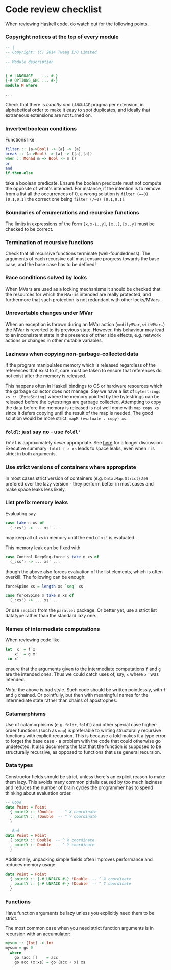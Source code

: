 Code review checklist
=====================

When reviewing Haskell code, do watch out for the following points.

### Copyright notices at the top of every module

```Haskell
-- |
-- Copyright: (C) 2014 Tweag I/O Limited
--
-- Module description
--

{-# LANGUAGE    ... #-}
{-# OPTIONS_GHC ... #-}
module M where

...
```
Check that there is *exactly one* `LANGUAGE` pragma per extension, in
alphabetical order to make it easy to spot duplicates, and ideally
that extraneous extensions are not turned on.

### Inverted boolean conditions

Functions like
```Haskell
filter :: (a->Bool) -> [a] -> [a]
break :: (a->Bool) -> [a] -> ([a],[a])
when :: Monad m => Bool -> m ()
or
and
if-then-else
```
take a boolean predicate. Ensure the boolean predicate must not compute
the opposite of what's intended. For instance, if the intention is to
remove from a list all the occurrences of 0, a wrong solution is
`filter (==0) [0,1,0,1]` the correct one being
`filter (/=0) [0,1,0,1]`.

### Boundaries of enumerations and recursive functions

The limits in expressions of the form `[x,x-1..y]`, `[x..]`, `[x..y]`
must be checked to be correct.

### Termination of recursive functions

Check that all recursive functions terminate (well-foundedness). The
arguments of each recursive call must ensure progress towards the base
case, and the base case has to be defined!

### Race conditions solved by locks

When MVars are used as a locking mechanisms it should be checked that
the resources for which the `MVar` is intended are really protected,
and furthermore that such protection is not redundant with other
locks/MVars.

### Unrevertable changes under MVar

When an exception is thrown during an MVar action (`modifyMVar`,
`withMVar`..) the MVar is reverted to its previous state. However,
this behaviour may lead to an inconsistent state in the presence of
other side effects, e.g. network actions or changes in other mutable
variables.

### Laziness when copying non-garbage-collected data

If the program manipulates memory which is released regardless of the
references that exist to it, care must be taken to ensure that
references do not exist after the memory is released.

This happens often in Haskell bindings to OS or hardware resources
which the garbage collector does not manage. Say we have a list of
`bytestrings xs :: [ByteString]` where the memory pointed by the
bytestrings can be released before the bytestrings are garbage
collected. Attempting to copy the data before the memory is released is
not well done with `map copy xs` since it defers copying until the
result of the map is needed. The good solution would be more strict:
`mapM (evaluate . copy) xs`.

### `foldl`: just say no - use `foldl'`

`foldl` is approximately *never* appropriate. See
[here][well-typed-foldl] for a longer discussion. Executive summary:
`foldl f z xs` leads to space leaks, even when `f` is strict in both
arguments.

[well-typed-foldl]: http://www.well-typed.com/blog/90/

### Use strict versions of containers where appropriate

In most cases strict version of containers (e.g. `Data.Map.Strict`) are
prefered over the lazy version - they perform better in most cases and
make space leaks less likely.

### List prefix memory leaks

Evaluating say
```Haskell
case take n xs of
  (_:xs') -> ... xs' ...
```
may keep all of `xs` in memory until the end of `xs'` is evaluated.

This memory leak can be fixed with
```Haskell
case Control.DeepSeq.force $ take n xs of
  (_:xs') -> ... xs' ...
```
though the above also forces evaluation of the list elements, which is
often overkill. The following can be enough:
```Haskell
forceSpine xs = length xs `seq` xs

case forceSpine $ take n xs of
  (_:xs') -> ... xs' ...
```
Or use `seqList` from the `parallel` package. Or better yet, use
a strict list datatype rather than the standard lazy one.

### Names of intermediate computations

When reviewing code like
```Haskell
let  x' = f x
    x'' = g x'
 in x''
```
ensure that the arguments given to the intermediate computations `f`
and `g` are the intended ones. Thus we could catch uses of, say, `x`
where `x'` was intended.

*Note:* the above is bad style. Such code should be written
pointlessly, with `f` and `g` chained. Or pointfully, but then with
meaningful names for the intermediate state rather than chains of
apostrophes.

### Catamarphisms

Use of catamorphisms (e.g. `foldr`, `foldl`) and other special case
higher-order functions (such as `map`) is preferable to writing
structurally recursive functions with explicit recursion. This is
because a fold makes it a type error to forget the base case -
a problem with the code that could otherwise go undetected. It also
documents the fact that the function is supposed to be structurally
recursive, as opposed to functions that use general recursion.

### Data types

Constructor fields should be strict, unless there's an explicit reason
to make them lazy. This avoids many common pitfalls caused by too much
laziness and reduces the number of brain cycles the programmer has to
spend thinking about evaluation order.

```Haskell
-- Good
data Point = Point
  { pointX :: !Double  -- ^ X coordinate
  , pointY :: !Double  -- ^ Y coordinate
  }

-- Bad
data Point = Point
  { pointX :: Double  -- ^ X coordinate
  , pointY :: Double  -- ^ Y coordinate
  }
```

Additionally, unpacking simple fields often improves performance and
reduces memory usage:

```Haskell
data Point = Point
  { pointX :: {-# UNPACK #-} !Double  -- ^ X coordinate
  , pointY :: {-# UNPACK #-} !Double  -- ^ Y coordinate
  }
```

### Functions

Have function arguments be lazy unless you explicitly need them to be
strict.

The most common case when you need strict function arguments is in
recursion with an accumulator:

```Haskell
mysum :: [Int] -> Int
mysum = go 0
  where
    go !acc []    = acc
    go acc (x:xs) = go (acc + x) xs
```
